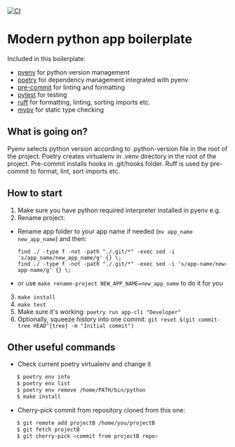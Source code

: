 [![CI](https://github.com/b1r3k/python-poetry-boilerplate/actions/workflows/ci.yaml/badge.svg)](https://github.com/b1r3k/python-poetry-boilerplate/actions/workflows/ci.yaml)

# Modern python app boilerplate

Included in this boilerplate:

 - [pyenv](https://github.com/pyenv/pyenv) for python version management
 - [poetry](https://python-poetry.org/) for dependency management integrated with pyenv
 - [pre-commit](https://pre-commit.com/) for linting and formatting
 - [pytest](https://docs.pytest.org/en/stable/) for testing
 - [ruff](https://docs.astral.sh/ruff/) for formatting, linting, sorting imports etc.
 - [mypy](https://mypy.readthedocs.io/en/stable/) for static type checking

## What is going on?

Pyenv selects python version according to .python-version file in the root of the project. Poetry creates virtualenv in .venv directory in the root of the project. Pre-commit installs hooks in .git/hooks folder. Ruff is used by pre-commit to format, lint, sort imports etc.


## How to start

1. Make sure you have python required interpreter installed in pyenv e.g.
2. Rename project:
 - Rename app folder to your app name if needed (`mv app_name new_app_name`) and then:

       find ./ -type f -not -path "./.git/*" -exec sed -i 's/app_name/new_app_name/g' {} \;
       find ./ -type f -not -path "./.git/*" -exec sed -i 's/app-name/new-app-name/g' {} \;
 - or use `make rename-project NEW_APP_NAME=new_app_name` to do it for you

3. `make install`
4. `make test`
5. Make sure it's working: `poetry run app-cli "Developer"`
6. Optionally, squeeze history into one commit: `git reset $(git commit-tree HEAD^{tree} -m "Initial commit")`

## Other useful commands

 - Check current poetry virtualenv and change it

```bash
   $ poetry env info
   $ poetry env list
   $ poetry env remove /home/PATH/bin/python
   $ make install
```

 - Cherry-pick commit from repository cloned from this one:

```bash
   $ git remote add projectB /home/you/projectB
   $ git fetch projectB
   $ git cherry-pick <commit from projectB repo>
```
